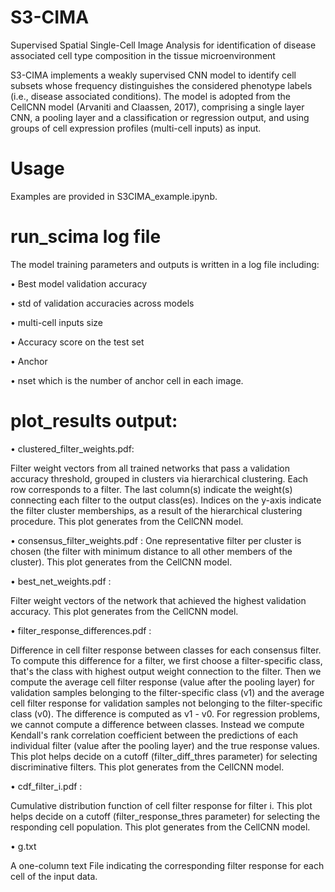 # S3-CIMA
Supervised Spatial Single-Cell Image Analysis for identification of disease associated cell type composition in the tissue microenvironment

S3-CIMA implements a weakly supervised CNN model to identify cell subsets whose frequency distinguishes the considered phenotype labels (i.e., disease associated conditions). The model is adopted from the CellCNN model (Arvaniti and Claassen, 2017), comprising a single layer CNN, a pooling layer and a classification or regression output, and using groups of cell expression profiles (multi-cell inputs) as input. 

# Usage
Examples are provided in S3CIMA_example.ipynb.

# run_scima log file 
The model training parameters and outputs is written in a log file including:

•	Best model validation accuracy  

•	std of validation accuracies across models

•	multi-cell inputs size

•	Accuracy score on the test set 

•	Anchor

•	nset which is the number of anchor cell in each image.


# plot_results output:

•	clustered_filter_weights.pdf:

Filter weight vectors from all trained networks that pass a validation accuracy threshold, grouped in clusters via hierarchical clustering. Each row corresponds to a filter. The last column(s) indicate the weight(s) connecting each filter to the output class(es). Indices on the y-axis indicate the filter cluster memberships, as a result of the hierarchical clustering procedure. This plot generates from the CellCNN model.

•	consensus_filter_weights.pdf :
One representative filter per cluster is chosen (the filter with minimum distance to all other members of the cluster). This plot generates from the CellCNN model.

•	best_net_weights.pdf :

Filter weight vectors of the network that achieved the highest validation accuracy. This plot generates from the CellCNN model.

•	filter_response_differences.pdf :

Difference in cell filter response between classes for each consensus filter. To compute this difference for a filter, we first choose a filter-specific class, that's the class with highest output weight connection to the filter. Then we compute the average cell filter response (value after the pooling layer) for validation samples belonging to the filter-specific class (v1) and the average cell filter response for validation samples not belonging to the filter-specific class (v0). The difference is computed as v1 - v0. For regression problems, we cannot compute a difference between classes. Instead we compute Kendall's rank correlation coefficient between the predictions of each individual filter (value after the pooling layer) and the true response values. This plot helps decide on a cutoff (filter_diff_thres parameter) for selecting discriminative filters. This plot generates from the CellCNN model.

•	cdf_filter_i.pdf :

Cumulative distribution function of cell filter response for filter i. This plot helps decide on a cutoff (filter_response_thres parameter) for selecting the responding cell population. This plot generates from the CellCNN model.

•	g.txt

A one-column text File indicating the corresponding filter response for each cell of the input data.


